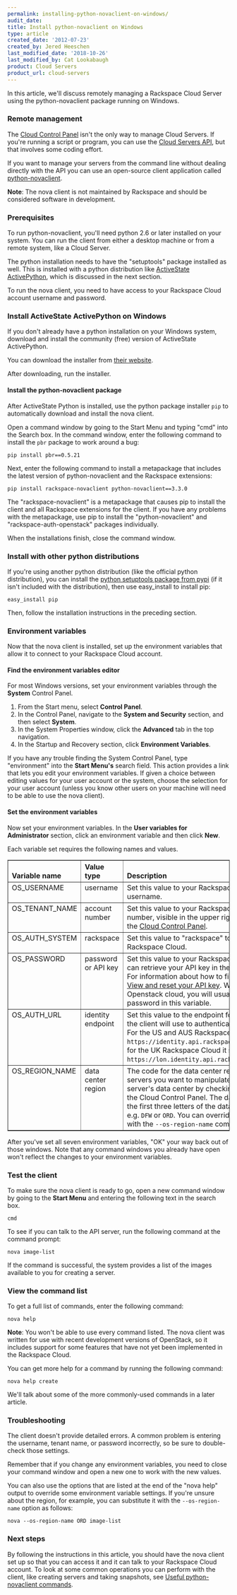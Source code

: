 ```yaml
---
permalink: installing-python-novaclient-on-windows/
audit_date:
title: Install python-novaclient on Windows
type: article
created_date: '2012-07-23'
created_by: Jered Heeschen
last_modified_date: '2018-10-26'
last_modified_by: Cat Lookabaugh
product: Cloud Servers
product_url: cloud-servers
---
```


In this article, we'll discuss remotely managing a Rackspace Cloud Server using the
python-novaclient package running on Windows.

### Remote management

The [Cloud Control Panel](https://login.rackspace.com) isn't the only way to
manage Cloud Servers. If you're running a script or program, you can use the
[Cloud Servers API](https://developer.rackspace.com/docs/cloud-servers/v2/developer-guide/),
but that involves some coding effort.

If you want to manage your servers from the command line without dealing directly with the
API you can use an open-source client application called [python-novaclient](http://pypi.python.org/pypi/python-novaclient/).

**Note**: The nova client is not maintained by Rackspace and should be considered software
in development.

### Prerequisites

To run python-novaclient, you'll need python 2.6 or later installed on your system.  You can
run the client from either a desktop machine or from a remote system, like a Cloud Server.

The python installation needs to have the "setuptools" package installed as well. This
is installed with a python distribution like
[ActiveState ActivePython](http://www.activestate.com/activepython/downloads), which is
discussed in the next section.

To run the nova client, you need to have access to your Rackspace Cloud account username
and password.

### Install ActiveState ActivePython on Windows

If you don't already have a python installation on your Windows system, download
and install the community (free) version of ActiveState ActivePython.

You can download the installer from [their website](http://www.activestate.com/activepython/downloads).

After downloading, run the installer.

#### Install the python-novaclient package

After ActiveState Python is installed, use the python package installer `pip` to
automatically download and install the nova client.

Open a command window by going to the Start Menu and typing "cmd" into the Search box. In
the command window, enter the following command to install the `pbr` package to work around a
bug:

    pip install pbr==0.5.21

Next, enter the following command to install a metapackage that includes the latest version
of python-novaclient and the Rackspace extensions:

    pip install rackspace-novaclient python-novaclient==3.3.0

The "rackspace-novaclient" is a metapackage that causes pip to install the client and all
Rackspace extensions for the client. If you have any problems with the metapackage,
use pip to install the "python-novaclient" and "rackspace-auth-openstack" packages
individually.

When the installations finish, close the command window.

### Install with other python distributions

If you're using another python distribution (like the official python distribution), you
can install the [python setuptools package from pypi](http://pypi.python.org/pypi/setuptools)
(if it isn't included with the distribution), then use easy_install to install pip:

    easy_install pip

Then, follow the installation instructions in the preceding section.

### Environment variables

Now that the nova client is installed, set up the environment variables that
allow it to connect to your Rackspace Cloud account.

#### Find the environment variables editor

For most Windows versions, set your environment variables through the
**System** Control Panel.

1. From the Start menu, select **Control Panel**.
2. In the Control Panel, navigate to the **System and Security** section, and then select **System**.
3. In the System Properties window, click the **Advanced** tab in the top navigation.
4. In the Startup and Recovery section, click **Environment Variables**.

If you have any trouble finding the System Control Panel, type "environment"
into the **Start Menu's** search field. This action provides a link that lets you edit your environment
variables. If given a choice between editing values for your user account or the system,
choose the selection for your user account (unless you know other users on your machine will
need to be able to use the nova client).

#### Set the environment variables

Now set your environment variables. In the **User variables for Administrator** section,
click an environment variable and then click **New**.

Each variable set requires the following names and values.

<table cellpadding="4" cellspacing="0" summary="" id="reference_1bw_3xy_cg__properties_1bm_kxy_cg" border="1" class="simpletable properties"><tr class="sthead prophead">
<th valign="bottom" align="left" id="d26e245" class="stentry proptypehd">Variable name</th>
<th valign="bottom" align="left" id="d26e248" class="stentry propvaluehd">Value type</th>
<th valign="bottom" align="left" id="d26e251" class="stentry propdeschd">Description</th>
</tr><tr class="strow property">
<td valign="top" headers="d26e245" class="stentry proptype">OS_USERNAME</td>
<td valign="top" headers="d26e248" class="stentry propvalue">username</td>
<td valign="top" headers="d26e251" class="stentry propdesc">Set this value to your Rackspace Cloud account username.</td>
</tr>
<tr class="strow property">
<td valign="top" headers="d26e245" class="stentry proptype">OS_TENANT_NAME</td>
<td valign="top" headers="d26e248" class="stentry propvalue">account number</td>
<td valign="top" headers="d26e251" class="stentry propdesc">Set this value to your Rackspace Cloud account number, visible in the upper right when logged in to the <a href="https://login.rackspace.com">Cloud Control Panel</a>.</td>
</tr>
<tr class="strow property">
<td valign="top" headers="d26e245" class="stentry proptype">OS_AUTH_SYSTEM</td>
<td valign="top" headers="d26e248" class="stentry propvalue">rackspace</td>
<td valign="top" headers="d26e251" class="stentry propdesc">Set this value to "rackspace" to connect to the Rackspace Cloud.</td>
</tr>
<tr class="strow property">
<td valign="top" headers="d26e245" class="stentry proptype">OS_PASSWORD</td>
<td valign="top" headers="d26e248" class="stentry propvalue">password or API key</td>
<td valign="top" headers="d26e251" class="stentry propdesc">Set this value to your Rackspace Cloud API key. You can retrieve your API key in
          the Cloud Control Panel. For information about how to find your API key, see <a href="/how-to/view-and-reset-your-api-key">View and reset your API key</a>. With a non-Rackspace Openstack cloud, you will usually put the account password in this variable.</td>
</tr>
<tr class="strow property">
<td valign="top" headers="d26e245" class="stentry proptype">OS_AUTH_URL</td>
<td valign="top" headers="d26e248" class="stentry propvalue">identity endpoint</td>
<td valign="top" headers="d26e251" class="stentry propdesc">Set this value to the endpoint for the identity service the client will use to
          authenticate for API operations. For the US and AUS Rackspace Cloud that should be
            <code>https://identity.api.rackspacecloud.com/v2.0/</code>, and for the UK Rackspace
          Cloud it should be <code>https://lon.identity.api.rackspacecloud.com/v2.0/</code>. </td>
</tr>
<tr class="strow property">
<td valign="top" headers="d26e245" class="stentry proptype">OS_REGION_NAME</td>
<td valign="top" headers="d26e248" class="stentry propvalue">data center region</td>
<td valign="top" headers="d26e251" class="stentry propdesc">The code for the data center region containing the servers you want to manipulate.
          You can check your server's data center by checking its details screen in the Cloud Control
          Panel. The data center code is just the first three letters of the data center's identifier;
          e.g. <code>DFW</code> or <code>ORD</code>. You can override the region setting
          with the <code>--os-region-name</code> command-line option.</td>
</tr>
</table>

After you've set all seven environment variables, "OK" your way back out of those
windows.  Note that any command windows you already have open won't reflect the
changes to your environment variables.

### Test the client

To make sure the nova client is ready to go, open a new command
window by going to the **Start Menu** and entering the following text in the search box.

    cmd

To see if you can talk to the API server, run the following command at the command prompt:

    nova image-list

If the command is successful, the system provides a list of the images available
to you for creating a server.

### View the command list

To get a full list of commands, enter the following command:

    nova help

**Note**: You won't be able to use every command listed.  The nova client was
written for use with recent development versions of OpenStack, so it includes support for
some features that have not yet been implemented in the Rackspace Cloud.

You can get more help for a command by running the following command:

    nova help create

We'll talk about some of the more commonly-used commands in a later article.

### Troubleshooting

The client doesn't provide detailed errors.  A common problem is entering the username,
tenant name, or password incorrectly, so be sure to double-check those settings.

Remember that if you change any environment variables, you need to close your command
window and open a new one to work with the new values.

You can also use the options that are listed at the end of the "nova help" output to override
some environment variable settings.  If you're unsure about the region, for example, you can
substitute it with the `--os-region-name` option as follows:

    nova --os-region-name ORD image-list

### Next steps

By following the instructions in this article, you should have the nova client
set up so that you can access it and it can talk to your Rackspace Cloud account.
To look at some common operations you can perform with the client, like creating
servers and taking snapshots, see
[Useful python-novaclient commands](/how-to/useful-python-novaclient-commands).
